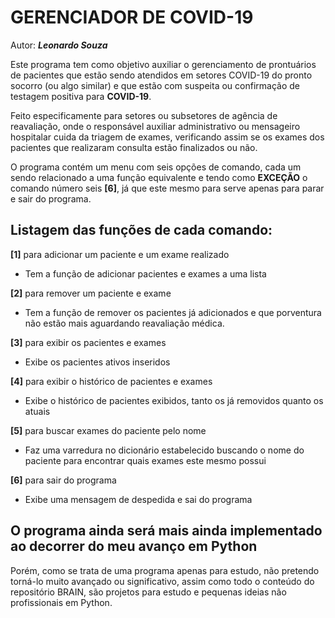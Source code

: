 




# GERENCIADOR DE COVID-19
Autor: 
***Leonardo Souza***

Este programa tem como objetivo auxiliar o gerenciamento de prontuários de pacientes que estão sendo atendidos em setores COVID-19 do pronto socorro (ou algo similar) e que estão com suspeita ou confirmação de testagem positiva para **COVID-19**.

Feito especificamente para setores ou subsetores de agência de reavaliação, onde o responsável auxiliar administrativo ou mensageiro hospitalar cuida da triagem de exames, verificando assim se os exames dos pacientes que realizaram consulta estão finalizados ou não. 

O programa contém um menu com seis opções de comando, cada um sendo relacionado a uma função equivalente e tendo como **EXCEÇÃO** o comando número seis **[6]**, já que este mesmo para serve apenas para parar e sair do programa.

## Listagem das funções de cada comando:

**[1]** para adicionar um paciente e um exame realizado

- Tem a função de adicionar pacientes e exames a uma lista 

**[2]** para remover um paciente e exame

- Tem a função de remover os pacientes já adicionados e que porventura não estão mais aguardando reavaliação médica. 

**[3]** para exibir os pacientes e exames 

- Exibe os pacientes ativos inseridos

**[4]** para exibir o histórico de pacientes e exames

- Exibe o histórico de pacientes exibidos, tanto os já removidos quanto os atuais

**[5]** para buscar exames do paciente pelo nome

- Faz uma varredura no dicionário estabelecido buscando o nome do paciente para encontrar quais exames este mesmo possui

**[6]** para sair do programa

- Exibe uma mensagem de despedida e sai do programa


## O programa ainda será mais ainda implementado ao decorrer do meu avanço em Python 
Porém, como se trata de uma programa apenas para estudo, não pretendo torná-lo muito avançado ou significativo, assim como todo o conteúdo do repositório BRAIN, são projetos para estudo e pequenas ideias não profissionais em Python. 


